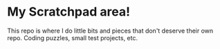 # My Scratchpad area!

This repo is where I do little bits and pieces that don't deserve their own repo. Coding puzzles, small test projects, etc.
